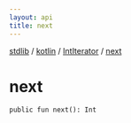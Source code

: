 ```yaml
---
layout: api
title: next
---
```

[stdlib](../../index.md) / [kotlin](../index.md) / [IntIterator](index.md) / [next](next.md)

# next

```
public fun next(): Int
```
